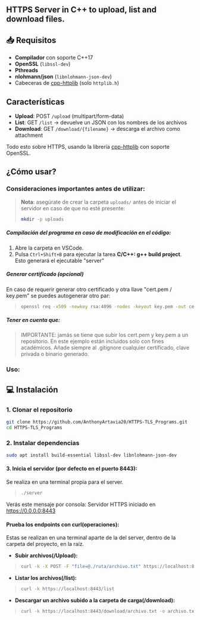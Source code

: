 ## HTTPS Server in C++ to upload, list and download files.

## 📥 Requisitos
- **Compilador** con soporte C++17  
- **OpenSSL** (`libssl-dev`)  
- **Pthreads**  
- **nlohmann/json** (`libnlohmann-json-dev`)  
- Cabeceras de [cpp-httplib](https://github.com/yhirose/cpp-httplib) (solo `httplib.h`)  

## Características

- **Upload**: POST `/upload` (multipart/form-data)  
- **List**: GET `/list` → devuelve un JSON con los nombres de los archivos  
- **Download**: GET `/download/{filename}` → descarga el archivo como attachment  

Todo esto sobre HTTPS, usando la librería [cpp-httplib](https://github.com/yhirose/cpp-httplib) con soporte OpenSSL.

## ¿Cómo usar?

### Consideraciones importantes antes de utilizar:
> **Nota**: asegúrate de crear la carpeta `uploads/` antes de iniciar el servidor en caso de que no esté presente:
> ```bash
> mkdir -p uploads
> ```

##### Compilación del programa en caso de modificación en el código:
1. Abre la carpeta en VSCode.  
2. Pulsa `Ctrl+Shift+B` para ejecutar la tarea **C/C++: g++ build project**. 
Esto generará el ejecutable "server"

##### Generar certificado (opcional)
En caso de requerir generar otro certificado y otra llave "cert.pem / key.pem" se puedes autogenerar otro par:
> ```bash
> openssl req -x509 -newkey rsa:4096 -nodes -keyout key.pem -out cert.pem -days 365 -subj "/C=CR/ST=SanJose/L=SanJose/O=MiOrg/OU=IT/CN=localhost"
> ```

##### Tener en cuenta que:
> IMPORTANTE: jamás se tiene que subir los cert.pem y key.pem a un repositorio.
En este ejemplo están incluidos solo con fines académicos.
Añade siempre al .gitignore cualquier certificado, clave privada o binario generado.


### Uso:
## 💻 Instalación
### 1. Clonar el repositorio
```bash
git clone https://github.com/AnthonyArtavia20/HTTPS-TLS_Programs.git
cd HTTPS-TLS_Programs
```
### 2.  Instalar dependencias
```bash
sudo apt install build-essential libssl-dev libnlohmann-json-dev
```

#### 3. Inicia el servidor (por defecto en el puerto 8443):
Se realiza en una terminal propia para el server.
> ```bash
> ./server
> ```
Verás este mensaje por consola: Servidor HTTPS iniciado en https://0.0.0.0:8443

#### Prueba los endpoints con curl(operaciones):
Estas se realizan  en una terminal aparte de la del server, dentro de la carpeta del proyecto, en la raíz.
- **Subir archivos(/Upload):**

> ```bash
> curl -k -X POST -F "file=@./ruta/archivo.txt" https://localhost:8443/upload
> ```

- **Listar los archivos(/list):**

> ```bash
> curl -k https://localhost:8443/list
> ```

- **Descargar un archivo subido a la carpeta de carga(/download):**

> ```bash
> curl -k https://localhost:8443/download/archivo.txt -o archivo.txt
> ```
